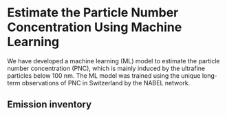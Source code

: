 # Estimate the Particle Number Concentration Using Machine Learning

We have developed a machine learning (ML) model to estimate the particle number concentration (PNC), which is mainly induced by the ultrafine particles below 100 nm. The ML model was trained using the unique long-term observations of PNC in Switzerland by the NABEL network.

## Emission inventory

